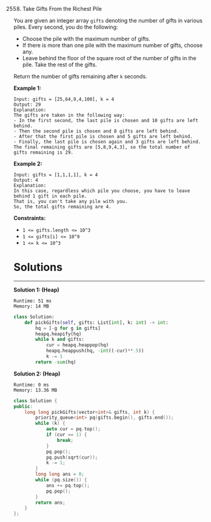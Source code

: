 2558. Take Gifts From the Richest Pile

You are given an integer array `gifts` denoting the number of gifts in various piles. Every second, you do the following:

* Choose the pile with the maximum number of gifts.
* If there is more than one pile with the maximum number of gifts, choose any.
* Leave behind the floor of the square root of the number of gifts in the pile. Take the rest of the gifts.

Return the number of gifts remaining after `k` seconds.

 

**Example 1:**
```
Input: gifts = [25,64,9,4,100], k = 4
Output: 29
Explanation: 
The gifts are taken in the following way:
- In the first second, the last pile is chosen and 10 gifts are left behind.
- Then the second pile is chosen and 8 gifts are left behind.
- After that the first pile is chosen and 5 gifts are left behind.
- Finally, the last pile is chosen again and 3 gifts are left behind.
The final remaining gifts are [5,8,9,4,3], so the total number of gifts remaining is 29.
```

**Example 2:**
```
Input: gifts = [1,1,1,1], k = 4
Output: 4
Explanation: 
In this case, regardless which pile you choose, you have to leave behind 1 gift in each pile. 
That is, you can't take any pile with you. 
So, the total gifts remaining are 4.
```

**Constraints:**

* `1 <= gifts.length <= 10^3`
* `1 <= gifts[i] <= 10^9`
* `1 <= k <= 10^3`

# Solutions
---
**Solution 1: (Heap)**
```
Runtime: 51 ms
Memory: 14 MB
```
```python
class Solution:
    def pickGifts(self, gifts: List[int], k: int) -> int:
        hq = [-g for g in gifts]
        heapq.heapify(hq)
        while k and gifts:
            cur = heapq.heappop(hq)
            heapq.heappush(hq, -int((-cur)**.5))
            k -= 1
        return -sum(hq)
```

**Solution 2: (Heap)**
```
Runtime: 0 ms
Memory: 13.36 MB
```
```c++
class Solution {
public:
    long long pickGifts(vector<int>& gifts, int k) {
        priority_queue<int> pq(gifts.begin(), gifts.end());
        while (k) {
            auto cur = pq.top();
            if (cur == 1) {
                break;
            }
            pq.pop();
            pq.push(sqrt(cur));
            k -= 1;
        }
        long long ans = 0;
        while (pq.size()) {
            ans += pq.top();
            pq.pop();
        }
        return ans;
    }
};
```
